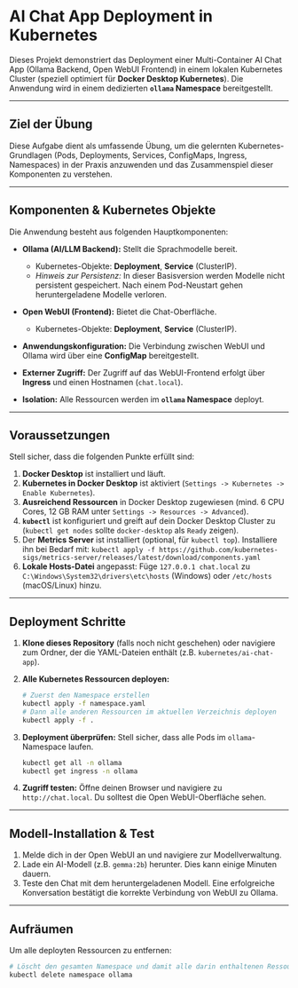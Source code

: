 # AI Chat App Deployment in Kubernetes 

Dieses Projekt demonstriert das Deployment einer Multi-Container AI Chat App (Ollama Backend, Open WebUI Frontend) in einem lokalen Kubernetes Cluster (speziell optimiert für **Docker Desktop Kubernetes**). Die Anwendung wird in einem dedizierten **`ollama` Namespace** bereitgestellt.

---

## Ziel der Übung

Diese Aufgabe dient als umfassende Übung, um die gelernten Kubernetes-Grundlagen (Pods, Deployments, Services, ConfigMaps, Ingress, Namespaces) in der Praxis anzuwenden und das Zusammenspiel dieser Komponenten zu verstehen.

---

## Komponenten & Kubernetes Objekte

Die Anwendung besteht aus folgenden Hauptkomponenten:

* **Ollama (AI/LLM Backend):** Stellt die Sprachmodelle bereit.
    * Kubernetes-Objekte: **Deployment**, **Service** (ClusterIP).
    * *Hinweis zur Persistenz:* In dieser Basisversion werden Modelle nicht persistent gespeichert. Nach einem Pod-Neustart gehen heruntergeladene Modelle verloren.

* **Open WebUI (Frontend):** Bietet die Chat-Oberfläche.
    * Kubernetes-Objekte: **Deployment**, **Service** (ClusterIP).

* **Anwendungskonfiguration:** Die Verbindung zwischen WebUI und Ollama wird über eine **ConfigMap** bereitgestellt.

* **Externer Zugriff:** Der Zugriff auf das WebUI-Frontend erfolgt über **Ingress** und einen Hostnamen (`chat.local`).

* **Isolation:** Alle Ressourcen werden im **`ollama` Namespace** deployt.

---

## Voraussetzungen

Stell sicher, dass die folgenden Punkte erfüllt sind:

1.  **Docker Desktop** ist installiert und läuft.
2.  **Kubernetes in Docker Desktop** ist aktiviert (`Settings -> Kubernetes -> Enable Kubernetes`).
3.  **Ausreichend Ressourcen** in Docker Desktop zugewiesen (mind. 6 CPU Cores, 12 GB RAM unter `Settings -> Resources -> Advanced`).
4.  **`kubectl`** ist konfiguriert und greift auf dein Docker Desktop Cluster zu (`kubectl get nodes` sollte `docker-desktop` als `Ready` zeigen).
5.  Der **Metrics Server** ist installiert (optional, für `kubectl top`). Installiere ihn bei Bedarf mit:
    `kubectl apply -f https://github.com/kubernetes-sigs/metrics-server/releases/latest/download/components.yaml`
6.  **Lokale Hosts-Datei** angepasst: Füge `127.0.0.1 chat.local` zu `C:\Windows\System32\drivers\etc\hosts` (Windows) oder `/etc/hosts` (macOS/Linux) hinzu.

---

## Deployment Schritte

1.  **Klone dieses Repository** (falls noch nicht geschehen) oder navigiere zum Ordner, der die YAML-Dateien enthält (z.B. `kubernetes/ai-chat-app`).

2.  **Alle Kubernetes Ressourcen deployen:**
    ```bash
    # Zuerst den Namespace erstellen
    kubectl apply -f namespace.yaml
    # Dann alle anderen Ressourcen im aktuellen Verzeichnis deployen
    kubectl apply -f .
    ```

3.  **Deployment überprüfen:**
    Stell sicher, dass alle Pods im `ollama`-Namespace laufen.
    ```bash
    kubectl get all -n ollama
    kubectl get ingress -n ollama
    ```

4.  **Zugriff testen:**
    Öffne deinen Browser und navigiere zu `http://chat.local`. Du solltest die Open WebUI-Oberfläche sehen.

---

## Modell-Installation & Test

1.  Melde dich in der Open WebUI an und navigiere zur Modellverwaltung.
2.  Lade ein AI-Modell (z.B. `gemma:2b`) herunter. Dies kann einige Minuten dauern.
3.  Teste den Chat mit dem heruntergeladenen Modell. Eine erfolgreiche Konversation bestätigt die korrekte Verbindung von WebUI zu Ollama.

---

## Aufräumen

Um alle deployten Ressourcen zu entfernen:

```bash
# Löscht den gesamten Namespace und damit alle darin enthaltenen Ressourcen
kubectl delete namespace ollama